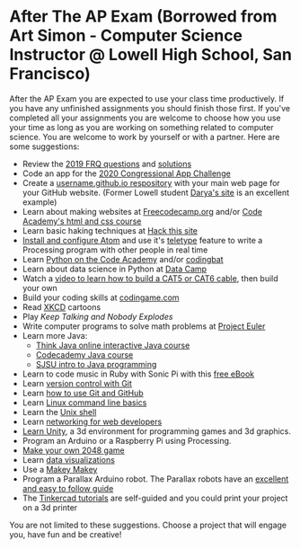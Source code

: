 After The AP Exam (Borrowed from Art Simon - Computer Science Instructor @ Lowell High School, San Francisco)
=================

After the AP Exam you are expected to use your class time productively. If you have any unfinished assignments you should finish those first. If you've completed all your assignments you are welcome to choose how you use your time as long as you are working on something related to computer science. You are welcome to work by yourself or with a partner. Here are some suggestions:
+ Review the [2019 FRQ questions](https://apstudents.collegeboard.org/sites/default/files/2019-05/ap19-frq-computer-science-a.pdf) and [solutions](http://www.skylit.com/beprepared/fr2019.html)
+ Code an app for the [2020 Congressional App Challenge](https://www.congressionalappchallenge.us/students/student-registration/?mc_cid=392344e4a0&mc_eid=c7ca3e1291)
+ Create a [username.github.io respository](https://pages.github.com/) with your main web page  for your GitHub website. (Former Lowell student [Darya's site](https://darya-ver.github.io/) is an excellent example)
+ Learn about making websites at [Freecodecamp.org](https://www.freecodecamp.org/) and/or [Code Academy's html and css course](https://www.codecademy.com/learn/web)
+ Learn basic haking techniques at [Hack this site](https://www.hackthissite.org/)   
+ [Install and configure Atom](https://github.com/APCSLowell/AtomConfigWindows/blob/master/README.md) and use it's [teletype](https://teletype.atom.io/) feature to write a Processing program with other people in real time 
+ Learn [Python on the Code Academy](https://www.codecademy.com/learn/python) and/or [codingbat](http://codingbat.com/python)
+ Learn about data science in Python at [Data Camp](https://www.datacamp.com/courses/intro-to-python-for-data-science)
+ Watch a [video to learn how to build a CAT5 or CAT6 cable](https://www.youtube.com/watch?v=lullzS740wI), then build your own
+ Build your coding skills at [codingame.com](https://www.codingame.com/start)
+ Read [XKCD](https://xkcd.com/) cartoons
+ Play *Keep Talking and Nobody Explodes*
+ Write computer programs to solve math problems at [Project Euler](https://projecteuler.net/)
+ Learn more Java: 
    + [Think Java online interactive Java course](https://books.trinket.io/thinkjava/)
    + [Codecademy Java course](https://www.codecademy.com/learn/learn-java)
    + [SJSU intro to Java programming](https://www.udacity.com/course/intro-to-java-programming--cs046)
+ Learn to code music in Ruby with Sonic Pi with this [free eBook](https://www.raspberrypi.org/magpi/issues/essentials-sonic-pi-v1/)
+ Learn [version control with Git](https://www.udacity.com/course/version-control-with-git--ud123)
+ Learn [how to use Git and GitHub](https://www.udacity.com/course/how-to-use-git-and-github--ud775)   
+ Learn [Linux command line basics](https://www.udacity.com/course/linux-command-line-basics--ud595)   
+ Learn the [Unix shell](https://www.udacity.com/course/shell-workshop--ud206)
+ Learn [networking for web developers](https://www.udacity.com/course/networking-for-web-developers--ud256)
+ [Learn Unity](https://unity3d.com/learn), a 3d environment for programming games and 3d graphics.
+ Program an Arduino or a Raspberry Pi using Processing.
+ [Make your own 2048 game](https://www.udacity.com/course/make-your-own-2048--ud248)   
+ Learn [data visualizations](https://www.udacity.com/course/data-visualization-in-tableau--ud1006)   
+ Use a [Makey Makey](http://makeymakey.com/how-to/classic/)   
+ Program a Parallax Arduino robot. The Parallax robots have an [excellent and easy to follow guide](https://www.parallax.com/downloads/board-education-shield-arduino-product-guide)
+ The [Tinkercad tutorials](https://www.tinkercad.com/quests/) are self-guided and you could print your project on a 3d printer   

You are not limited to these suggestions. Choose a project that will engage you, have fun and be creative!
